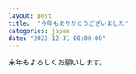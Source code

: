 ```yaml
---
layout: post
title:  "今年もありがとうございました"
categories: japan
date: "2023-12-31 00:00:00"
---
```


来年もよろしくお願いします。
